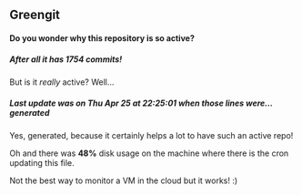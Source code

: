 ## Greengit

#### Do you wonder why this repository is so active?

##### After all it has 1754 commits!

But is it *really* active? Well...

##### Last update was on Thu Apr 25 at 22:25:01 when those lines were... generated

Yes, generated, because it certainly helps a lot to have such an active repo!

Oh and there was **48%** disk usage on the machine
where there is the cron updating this file.

Not the best way to monitor a VM in the cloud but it works! :)
